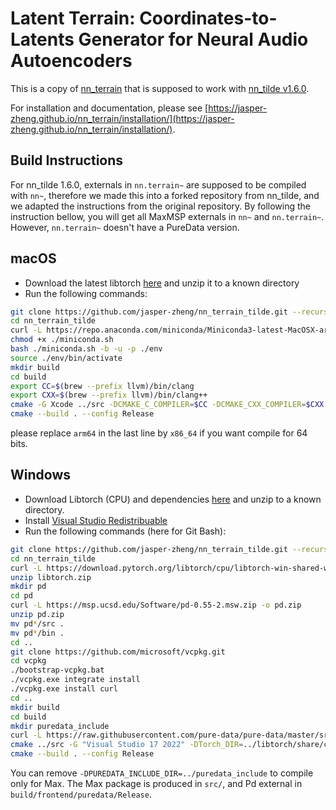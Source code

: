 # Latent Terrain: Coordinates-to-Latents Generator for Neural Audio Autoencoders

This is a copy of [nn_terrain](https://github.com/jasper-zheng/nn_terrain) that is supposed to work with [nn_tilde v1.6.0](https://github.com/acids-ircam/nn_tilde).  

For installation and documentation, please see [https://jasper-zheng.github.io/nn_terrain/installation/](https://jasper-zheng.github.io/nn_terrain/installation/).

## Build Instructions  

For nn_tilde 1.6.0, externals in `nn.terrain~` are supposed to be compiled with `nn~`, therefore we made this into a forked repository from nn_tilde, and we adapted the instructions from the original repository. By following the instruction bellow, you will get all MaxMSP externals in `nn~` and `nn.terrain~`. However, `nn.terrain~` doesn't have a PureData version.

## macOS

- Download the latest libtorch [here](https://pytorch.org/get-started/locally/) and unzip it to a known directory
- Run the following commands:

```bash
git clone https://github.com/jasper-zheng/nn_terrain_tilde.git --recurse-submodules
cd nn_terrain_tilde
curl -L https://repo.anaconda.com/miniconda/Miniconda3-latest-MacOSX-arm64.sh > miniconda.sh
chmod +x ./miniconda.sh
bash ./miniconda.sh -b -u -p ./env
source ./env/bin/activate
mkdir build
cd build
export CC=$(brew --prefix llvm)/bin/clang
export CXX=$(brew --prefix llvm)/bin/clang++
cmake -G Xcode ../src -DCMAKE_C_COMPILER=$CC -DCMAKE_CXX_COMPILER=$CXX -DCMAKE_PREFIX_PATH=/path/to/libtorch -DCMAKE_BUILD_TYPE=Release -DCMAKE_OSX_ARCHITECTURES=arm64
cmake --build . --config Release
```
please replace `arm64` in the last line by `x86_64` if you want compile for 64 bits. 


## Windows

- Download Libtorch (CPU) and dependencies [here](https://pytorch.org/get-started/locally/) and unzip to a known directory.
- Install [Visual Studio Redistribuable](https://learn.microsoft.com/fr-fr/cpp/windows/latest-supported-vc-redist?view=msvc-170) 
- Run the following commands (here for Git Bash):
```bash
git clone https://github.com/jasper-zheng/nn_terrain_tilde.git --recurse-submodules
cd nn_terrain_tilde
curl -L https://download.pytorch.org/libtorch/cpu/libtorch-win-shared-with-deps-2.6.0%2Bcpu.zip > "libtorch.zip"
unzip libtorch.zip
mkdir pd
cd pd
curl -L https://msp.ucsd.edu/Software/pd-0.55-2.msw.zip -o pd.zip
unzip pd.zip
mv pd*/src .
mv pd*/bin .
cd ..
git clone https://github.com/microsoft/vcpkg.git
cd vcpkg 
./bootstrap-vcpkg.bat
./vcpkg.exe integrate install
./vcpkg.exe install curl
cd ..
mkdir build
cd build
mkdir puredata_include
curl -L https://raw.githubusercontent.com/pure-data/pure-data/master/src/m_pd.h -o puredata_include/m_pd.h
cmake ../src -G "Visual Studio 17 2022" -DTorch_DIR=../libtorch/share/cmake/Torch -DPUREDATA_INCLUDE_DIR=../pd/src -DPUREDATA_BIN_DIR=../pd/bin -A x64
cmake --build . --config Release
```
You can remove `-DPUREDATA_INCLUDE_DIR=../puredata_include` to compile only for Max. The Max package is produced in `src/`,  and Pd external in `build/frontend/puredata/Release`.
